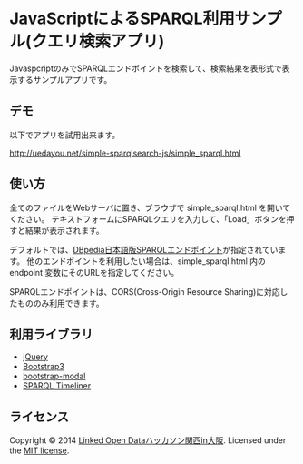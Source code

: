 # JavaScriptによるSPARQL利用サンプル(クエリ検索アプリ)

JavaspcriptのみでSPARQLエンドポイントを検索して、検索結果を表形式で表示するサンプルアプリです。

## デモ

以下でアプリを試用出来ます。

<http://uedayou.net/simple-sparqlsearch-js/simple_sparql.html>

## 使い方

全てのファイルをWebサーバに置き、ブラウザで simple_sparql.html を開いてください。
テキストフォームにSPARQLクエリを入力して、「Load」ボタンを押すと結果が表示されます。

デフォルトでは、[DBpedia日本語版SPARQLエンドポイント](http://ja.dbpedia.org/sparql)が指定されています。
他のエンドポイントを利用したい場合は、simple_sparql.html 内の endpoint 変数にそのURLを指定してください。

  <script type="text/javascript">
  <!-- // 
  // 利用するSPARQLエンドポイントのURLを指定してください
  var endpoint = "http://db.lodosaka.jp/sparql";
  // -->
  </script>

SPARQLエンドポイントは、CORS(Cross-Origin Resource Sharing)に対応したもののみ利用できます。

## 利用ライブラリ

- [jQuery]
- [Bootstrap3]
- [bootstrap-modal]
- [SPARQL Timeliner]

## ライセンス

Copyright &copy; 2014 [Linked Open Dataハッカソン関西in大阪]. Licensed under the [MIT license][mit].

[Linked Open Dataハッカソン関西in大阪]:http://lodosaka.hozo.jp/
[Linked Open Dataハッカソン関西in大阪SPARQLエンドポイント]:http://db.lodosaka.jp/sparql
[SPARQL Timeliner]: http://uedayou.net/SPARQLTimeliner/
[jQuery]:http://jquery.com/
[Bootstrap3]:http://getbootstrap.com/
[bootstrap-modal]:https://github.com/jschr/bootstrap-modal
[MIT]: http://www.opensource.org/licenses/mit-license.php
